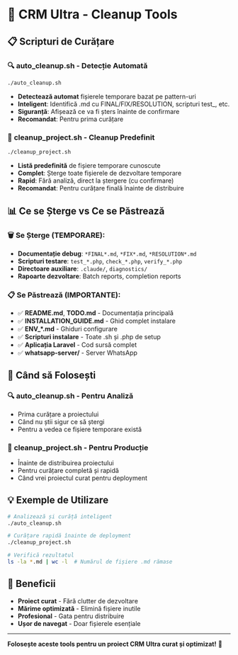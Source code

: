 # 🧹 CRM Ultra - Cleanup Tools

## 📋 Scripturi de Curățare

### 🔍 **auto_cleanup.sh** - Detecție Automată
```bash
./auto_cleanup.sh
```
- **Detectează automat** fișierele temporare bazat pe pattern-uri
- **Inteligent**: Identifică .md cu FINAL/FIX/RESOLUTION, scripturi test_, etc.
- **Siguranță**: Afișează ce va fi șters înainte de confirmare
- **Recomandat**: Pentru prima curățare

### 🧹 **cleanup_project.sh** - Cleanup Predefinit  
```bash
./cleanup_project.sh
```
- **Listă predefinită** de fișiere temporare cunoscute
- **Complet**: Șterge toate fișierele de dezvoltare temporare
- **Rapid**: Fără analiză, direct la ștergere (cu confirmare)
- **Recomandat**: Pentru curățare finală înainte de distribuire

## 📊 Ce se Șterge vs Ce se Păstrează

### 🗑️ **Se Șterge (TEMPORARE)**:
- **Documentație debug**: `*FINAL*.md`, `*FIX*.md`, `*RESOLUTION*.md`
- **Scripturi testare**: `test_*.php`, `check_*.php`, `verify_*.php`
- **Directoare auxiliare**: `.claude/`, `diagnostics/`
- **Rapoarte dezvoltare**: Batch reports, completion reports

### 📋 **Se Păstrează (IMPORTANTE)**:
- ✅ **README.md**, **TODO.md** - Documentația principală
- ✅ **INSTALLATION_GUIDE.md** - Ghid complet instalare
- ✅ **ENV_*.md** - Ghiduri configurare
- ✅ **Scripturi instalare** - Toate .sh și .php de setup
- ✅ **Aplicația Laravel** - Cod sursă complet
- ✅ **whatsapp-server/** - Server WhatsApp

## 🎯 Când să Folosești

### 🔍 **auto_cleanup.sh** - Pentru Analiză
- Prima curățare a proiectului
- Când nu știi sigur ce să ștergi  
- Pentru a vedea ce fișiere temporare există

### 🧹 **cleanup_project.sh** - Pentru Producție
- Înainte de distribuirea proiectului
- Pentru curățare completă și rapidă
- Când vrei proiectul curat pentru deployment

## 💡 Exemple de Utilizare

```bash
# Analizează și curăță inteligent
./auto_cleanup.sh

# Curățare rapidă înainte de deployment  
./cleanup_project.sh

# Verifică rezultatul
ls -la *.md | wc -l  # Numărul de fișiere .md rămase
```

## 🚀 Beneficii

- **Proiect curat** - Fără clutter de dezvoltare
- **Mărime optimizată** - Elimină fișiere inutile  
- **Profesional** - Gata pentru distribuire
- **Ușor de navegat** - Doar fișierele esențiale

---
**Folosește aceste tools pentru un proiect CRM Ultra curat și optimizat!** 🎯
